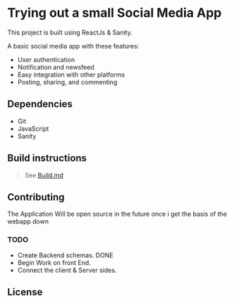 # Trying out a small Social Media App

This project is built using ReactJs & Sanity.

A basic social media app with these features:

- User authentication
- Notification and newsfeed
- Easy integration with other platforms
- Posting, sharing, and commenting

## Dependencies

- Git
- JavaScript
- Sanity

## Build instructions

> See [Build.md](Build.md)

## Contributing

The Application Will be open source in the future once i get the basis of the webapp down

### TODO

- Create Backend schemas. DONE
- Begin Work on front End.
- Connect the client & Server sides.

## License
